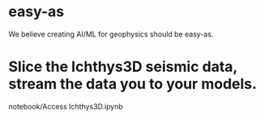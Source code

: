 # easy-as
We believe creating AI/ML for geophysics should be easy-as.

# Slice the Ichthys3D seismic data, stream the data you to your models.
notebook/Access Ichthys3D.ipynb 
